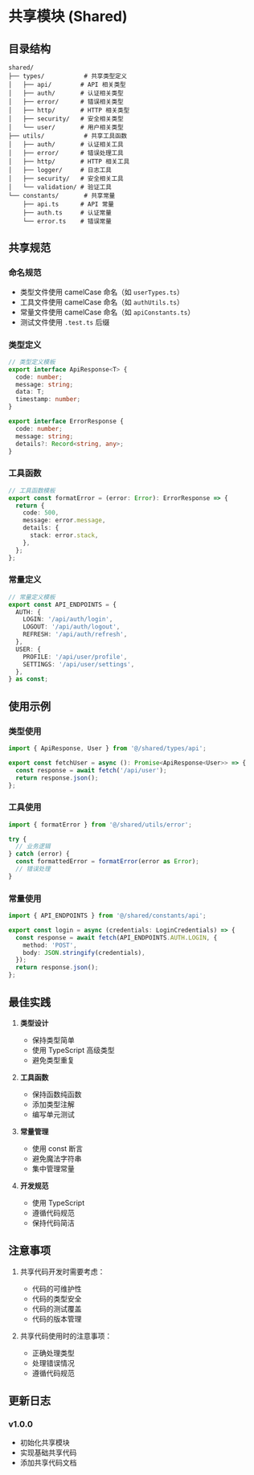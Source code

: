 # 共享模块 (Shared)

## 目录结构

```
shared/
├── types/           # 共享类型定义
│   ├── api/        # API 相关类型
│   ├── auth/       # 认证相关类型
│   ├── error/      # 错误相关类型
│   ├── http/       # HTTP 相关类型
│   ├── security/   # 安全相关类型
│   └── user/       # 用户相关类型
├── utils/           # 共享工具函数
│   ├── auth/       # 认证相关工具
│   ├── error/      # 错误处理工具
│   ├── http/       # HTTP 相关工具
│   ├── logger/     # 日志工具
│   ├── security/   # 安全相关工具
│   └── validation/ # 验证工具
└── constants/       # 共享常量
    ├── api.ts      # API 常量
    ├── auth.ts     # 认证常量
    └── error.ts    # 错误常量
```

## 共享规范

### 命名规范
- 类型文件使用 camelCase 命名（如 `userTypes.ts`）
- 工具文件使用 camelCase 命名（如 `authUtils.ts`）
- 常量文件使用 camelCase 命名（如 `apiConstants.ts`）
- 测试文件使用 `.test.ts` 后缀

### 类型定义
```typescript
// 类型定义模板
export interface ApiResponse<T> {
  code: number;
  message: string;
  data: T;
  timestamp: number;
}

export interface ErrorResponse {
  code: number;
  message: string;
  details?: Record<string, any>;
}
```

### 工具函数
```typescript
// 工具函数模板
export const formatError = (error: Error): ErrorResponse => {
  return {
    code: 500,
    message: error.message,
    details: {
      stack: error.stack,
    },
  };
};
```

### 常量定义
```typescript
// 常量定义模板
export const API_ENDPOINTS = {
  AUTH: {
    LOGIN: '/api/auth/login',
    LOGOUT: '/api/auth/logout',
    REFRESH: '/api/auth/refresh',
  },
  USER: {
    PROFILE: '/api/user/profile',
    SETTINGS: '/api/user/settings',
  },
} as const;
```

## 使用示例

### 类型使用
```typescript
import { ApiResponse, User } from '@/shared/types/api';

export const fetchUser = async (): Promise<ApiResponse<User>> => {
  const response = await fetch('/api/user');
  return response.json();
};
```

### 工具使用
```typescript
import { formatError } from '@/shared/utils/error';

try {
  // 业务逻辑
} catch (error) {
  const formattedError = formatError(error as Error);
  // 错误处理
}
```

### 常量使用
```typescript
import { API_ENDPOINTS } from '@/shared/constants/api';

export const login = async (credentials: LoginCredentials) => {
  const response = await fetch(API_ENDPOINTS.AUTH.LOGIN, {
    method: 'POST',
    body: JSON.stringify(credentials),
  });
  return response.json();
};
```

## 最佳实践

1. **类型设计**
   - 保持类型简单
   - 使用 TypeScript 高级类型
   - 避免类型重复

2. **工具函数**
   - 保持函数纯函数
   - 添加类型注解
   - 编写单元测试

3. **常量管理**
   - 使用 const 断言
   - 避免魔法字符串
   - 集中管理常量

4. **开发规范**
   - 使用 TypeScript
   - 遵循代码规范
   - 保持代码简洁

## 注意事项

1. 共享代码开发时需要考虑：
   - 代码的可维护性
   - 代码的类型安全
   - 代码的测试覆盖
   - 代码的版本管理

2. 共享代码使用时的注意事项：
   - 正确处理类型
   - 处理错误情况
   - 遵循代码规范

## 更新日志

### v1.0.0
- 初始化共享模块
- 实现基础共享代码
- 添加共享代码文档 